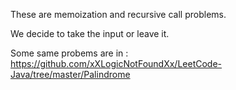 These are memoization and recursive call problems.

We decide to take the input or leave it. 

Some same probems are in :
https://github.com/xXLogicNotFoundXx/LeetCode-Java/tree/master/Palindrome

